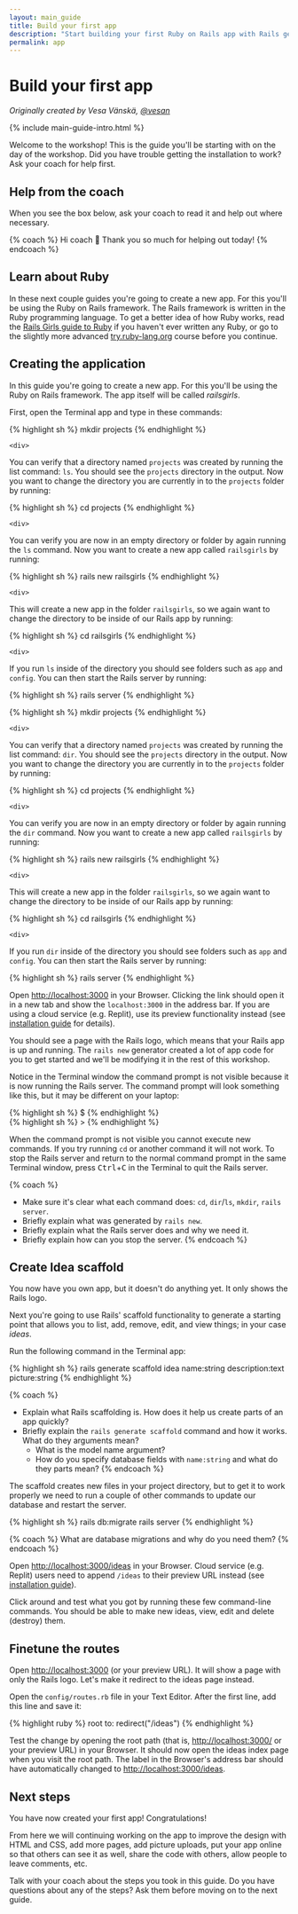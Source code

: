 ```yaml
---
layout: main_guide
title: Build your first app
description: "Start building your first Ruby on Rails app with Rails generators."
permalink: app
---
```


# Build your first app

*Originally created by Vesa Vänskä, [@vesan](https://twitter.com/vesan)*

{% include main-guide-intro.html %}

Welcome to the workshop! This is the guide you'll be starting with on the day of the workshop. Did you have trouble getting the installation to work? Ask your coach for help first.

## Help from the coach

When you see the box below, ask your coach to read it and help out where necessary.

{% coach %}
Hi coach 👋 Thank you so much for helping out today!
{% endcoach %}

## Learn about Ruby

In these next couple guides you're going to create a new app. For this you'll be using the Ruby on Rails framework. The Rails framework is written in the Ruby programming language. To get a better idea of how Ruby works, read the [Rails Girls guide to Ruby](/ruby-intro) if you haven't ever written any Ruby, or go to the slightly more advanced [try.ruby-lang.org](https://try.ruby-lang.org/) course before you continue.

## Creating the application

In this guide you're going to create a new app. For this you'll be using the Ruby on Rails framework. The app itself will be called *railsgirls*.

First, open the Terminal app and type in these commands:

<div class="os-specific">
  <div class="mac nix">
{% highlight sh %}
mkdir projects
{% endhighlight %}

    <div>
<p>You can verify that a directory named <code>projects</code> was created by running the list command: <code>ls</code>. You should see the <code>projects</code> directory in the output. Now you want to change the directory you are currently in to the <code>projects</code> folder by running:</p>
    </div>

{% highlight sh %}
cd projects
{% endhighlight %}

    <div>
<p>You can verify you are now in an empty directory or folder by again running the <code>ls</code> command. Now you want to create a new app called <code>railsgirls</code> by running:</p>
    </div>

{% highlight sh %}
rails new railsgirls
{% endhighlight %}

    <div>
<p>This will create a new app in the folder <code>railsgirls</code>, so we again want to change the directory to be inside of our Rails app by running:</p>
    </div>

{% highlight sh %}
cd railsgirls
{% endhighlight %}

    <div>
<p>If you run <code>ls</code> inside of the directory you should see folders such as <code>app</code> and <code>config</code>. You can then start the Rails server by running:</p>
    </div>

{% highlight sh %}
rails server
{% endhighlight %}
  </div>

  <div class="win">
{% highlight sh %}
mkdir projects
{% endhighlight %}

    <div>
<p>You can verify that a directory named <code>projects</code> was created by running the list command: <code>dir</code>. You should see the <code>projects</code> directory in the output. Now you want to change the directory you are currently in to the <code>projects</code> folder by running:</p>
    </div>

{% highlight sh %}
cd projects
{% endhighlight %}

    <div>
<p>You can verify you are now in an empty directory or folder by again running the <code>dir</code> command. Now you want to create a new app called <code>railsgirls</code> by running:</p>
    </div>

{% highlight sh %}
rails new railsgirls
{% endhighlight %}

    <div>
<p>This will create a new app in the folder <code>railsgirls</code>, so we again want to change the directory to be inside of our Rails app by running:</p>
    </div>

{% highlight sh %}
cd railsgirls
{% endhighlight %}

    <div>
<p>If you run <code>dir</code> inside of the directory you should see folders such as <code>app</code> and <code>config</code>. You can then start the Rails server by running:</p>
    </div>

{% highlight sh %}
rails server
{% endhighlight %}
  </div>
</div>

Open <http://localhost:3000> in your Browser. Clicking the link should open it in a new tab and show the `localhost:3000` in the address bar. If you are using a cloud service (e.g. Replit), use its preview functionality instead (see [installation guide](/install/replit) for details).

You should see a page with the Rails logo, which means that your Rails app is up and running. The `rails new` generator created a lot of app code for you to get started and we'll be modifying it in the rest of this workshop.

Notice in the Terminal window the command prompt is not visible because it is now running the Rails server. The command prompt will look something like this, but it may be different on your laptop:

<div class="os-specific">
  <div class="mac nix">
{% highlight sh %}
$
{% endhighlight %}
  </div>
  <div class="win">
{% highlight sh %}
>
{% endhighlight %}
  </div>
</div>

When the command prompt is not visible you cannot execute new commands. If you try running `cd` or another command it will not work. To stop the Rails server and return to the normal command prompt in the same Terminal window, press <kbd>Ctrl</kbd>+<kbd>C</kbd> in the Terminal to quit the Rails server.

{% coach %}
- Make sure it's clear what each command does: `cd`, `dir`/`ls`, `mkdir`, `rails server`.
- Briefly explain what was generated by `rails new`.
- Briefly explain what the Rails server does and why we need it.
- Briefly explain how can you stop the server.
{% endcoach %}

## Create Idea scaffold

You now have you own app, but it doesn't do anything yet. It only shows the Rails logo.

Next you're going to use Rails' scaffold functionality to generate a starting point that allows you to list, add, remove, edit, and view things; in your case _ideas_.

Run the following command in the Terminal app:

{% highlight sh %}
rails generate scaffold idea name:string description:text picture:string
{% endhighlight %}

{% coach %}
- Explain what Rails scaffolding is. How does it help us create parts of an app quickly?
- Briefly explain the `rails generate scaffold` command and how it works. What do they arguments mean?
    - What is the model name argument?
    - How do you specify database fields with `name:string` and what do they parts mean?
{% endcoach %}

The scaffold creates new files in your project directory, but to get it to work properly we need to run a couple of other commands to update our database and restart the server.

{% highlight sh %}
rails db:migrate
rails server
{% endhighlight %}

{% coach %}
What are database migrations and why do you need them?
{% endcoach %}

Open <http://localhost:3000/ideas> in your Browser. Cloud service (e.g. Replit) users need to append `/ideas` to their preview URL instead (see [installation guide](/install/replit)).

Click around and test what you got by running these few command-line commands. You should be able to make new ideas, view, edit and delete (destroy) them.

## Finetune the routes

Open <http://localhost:3000> (or your preview URL). It will show a page with only the Rails logo. Let's make it redirect to the ideas page instead.

Open the `config/routes.rb` file in your Text Editor. After the first line, add this line and save it:

{% highlight ruby %}
root to: redirect("/ideas")
{% endhighlight %}

Test the change by opening the root path (that is, <http://localhost:3000/> or your preview URL) in your Browser. It should now open the ideas index page when you visit the root path. The label in the Browser's address bar should have automatically changed to <http://localhost:3000/ideas>.

## Next steps

You have now created your first app! Congratulations!

From here we will continuing working on the app to improve the design with HTML and CSS, add more pages, add picture uploads, put your app online so that others can see it as well, share the code with others, allow people to leave comments, etc.

Talk with your coach about the steps you took in this guide. Do you have questions about any of the steps? Ask them before moving on to the next guide.
